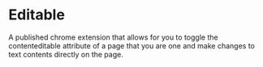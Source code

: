 # Editable 

A published chrome extension that allows for you to toggle the contenteditable attribute of a page that you are one and make changes to text contents directly on the page.
